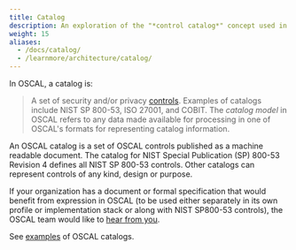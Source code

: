 ```yaml
---
title: Catalog
description: An exploration of the "*control catalog*" concept used in OSCAL.
weight: 15
aliases:
  - /docs/catalog/
  - /learnmore/architecture/catalog/
---
```


In OSCAL, a catalog is:

> A set of security and/or privacy [controls](../control/). Examples of catalogs include NIST SP 800-53, ISO 27001, and COBIT. The *catalog model* in OSCAL refers to any data made available for processing in one of OSCAL's formats for representing catalog information.

An OSCAL catalog is a set of OSCAL controls published as a machine readable document. The catalog for NIST Special Publication (SP) 800-53 Revision 4 defines all NIST SP 800-53 controls. Other catalogs can represent controls of any kind, design or purpose.

If your organization has a document or formal specification that would benefit from expression in OSCAL (to be used either separately in its own profile or implementation stack or along with NIST SP800-53 controls), the OSCAL team would like to [hear from you](mailto:oscal@nist.gov).

See [examples](/documentation/schema/catalog/examples/) of OSCAL catalogs.
